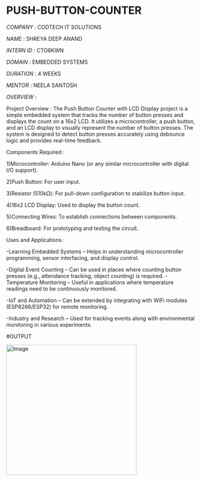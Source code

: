 # PUSH-BUTTON-COUNTER

*COMPANY* : CODTECH IT SOLUTIONS

*NAME* : SHREYA DEEP ANAND

*INTERN ID* : CTO8KWN

*DOMAIN* : EMBEDDED SYSTEMS

*DURATION* : 4 WEEKS

*MENTOR* : NEELA SANTOSH

*OVERVIEW* :

Project Overview : 
The Push Button Counter with LCD Display project is a simple embedded system that tracks the number of button presses and displays the count on a 16x2 LCD. It utilizes a microcontroller, a push button, and an LCD display to visually represent the number of button presses. The system is designed to detect button presses accurately using debounce logic and provides real-time feedback.


Components Required : 

1)Microcontroller: Arduino Nano (or any similar microcontroller with digital I/O support).

2)Push Button: For user input.

3)Resistor (510kΩ): For pull-down configuration to stabilize button input.

4)16x2 LCD Display: Used to display the button count.

5)Connecting Wires: To establish connections between components.

6)Breadboard: For prototyping and testing the circuit.



Uses and Applications : 

-Learning Embedded Systems – Helps in understanding microcontroller programming, sensor interfacing, and display control.

-Digital Event Counting – Can be used in places where counting button presses (e.g., attendance tracking, object counting) is required.
-Temperature Monitoring – Useful in applications where temperature readings need to be continuously monitored.

-IoT and Automation – Can be extended by integrating with WiFi modules (ESP8266/ESP32) for remote monitoring.

-Industry and Research – Used for tracking events along with environmental monitoring in various experiments.


#OUTPUT

<img width="347" alt="Image" src="https://github.com/user-attachments/assets/bd21a04d-17bb-4cd7-87b9-92354815c0a2" />
